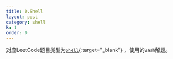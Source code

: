 ```yaml
---
title: 0.Shell
layout: post
category: shell
k: 1
order: 0
---
```


对应LeetCode题目类型为[`Shell`](https://leetcode-cn.com/problemset/shell/){:target="_blank"} ，使用的`Bash`解题。
